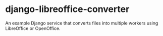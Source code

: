 # django-libreoffice-converter
An example Django service that converts files into multiple workers using LibreOffice or OpenOffice.
